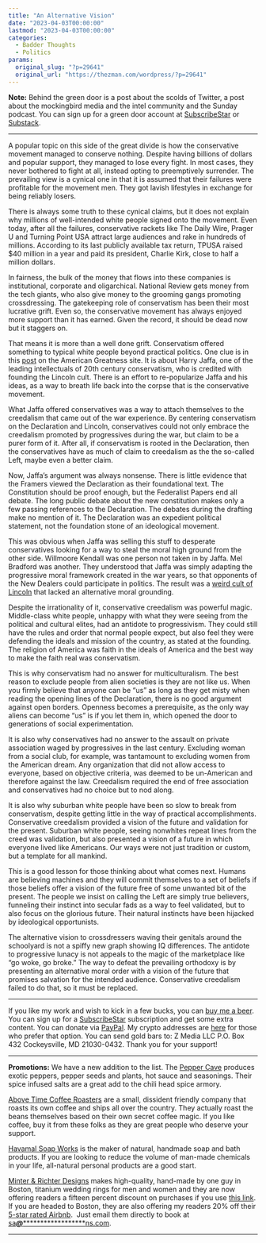 ```yaml
---
title: "An Alternative Vision"
date: "2023-04-03T00:00:00"
lastmod: "2023-04-03T00:00:00"
categories:
  - Badder Thoughts
  - Politics
params:
  original_slug: "?p=29641"
  original_url: "https://thezman.com/wordpress/?p=29641"
---
```


**Note:** Behind the green door is a post about the scolds of Twitter, a
post about the mockingbird media and the intel community and the Sunday
podcast. You can sign up for a green door account at
<a href="https://www.subscribestar.com/the-z-blog" rel="noopener"
target="_blank">SubscribeStar</a> or
<a href="https://thedissident.substack.com/" rel="noopener"
target="_blank">Substack</a>.

------------------------------------------------------------------------

A popular topic on this side of the great divide is how the conservative
movement managed to conserve nothing. Despite having billions of dollars
and popular support, they managed to lose every fight. In most cases,
they never bothered to fight at all, instead opting to preemptively
surrender. The prevailing view is a cynical one in that it is assumed
that their failures were profitable for the movement men. They got
lavish lifestyles in exchange for being reliably losers.

There is always some truth to these cynical claims, but it does not
explain why millions of well-intended white people signed onto the
movement. Even today, after all the failures, conservative rackets like
The Daily Wire, Prager U and Turning Point USA attract large audiences
and rake in hundreds of millions. According to its last publicly
available tax return, TPUSA raised $40 million in a year and paid its
president, Charlie Kirk, close to half a million dollars.

In fairness, the bulk of the money that flows into these companies is
institutional, corporate and oligarchical. National Review gets money
from the tech giants, who also give money to the grooming gangs
promoting crossdressing. The gatekeeping role of conservatism has been
their most lucrative grift. Even so, the conservative movement has
always enjoyed more support than it has earned. Given the record, it
should be dead now but it staggers on.

That means it is more than a well done grift. Conservatism offered
something to typical white people beyond practical politics. One clue is
in this <a
href="https://amgreatness.com/2023/02/25/harry-jaffa-vs-willmoore-kendall-redivivus/"
rel="noopener" target="_blank">post</a> on the American Greatness site.
It is about Harry Jaffa, one of the leading intellectuals of 20th
century conservatism, who is credited with founding the Lincoln cult.
There is an effort to re-popularize Jaffa and his ideas, as a way to
breath life back into the corpse that is the conservative movement.

What Jaffa offered conservatives was a way to attach themselves to the
creedalism that came out of the war experience. By centering
conservatism on the Declaration and Lincoln, conservatives could not
only embrace the creedalism promoted by progressives during the war, but
claim to be a purer form of it. After all, if conservatism is rooted in
the Declaration, then the conservatives have as much of claim to
creedalism as the the so-called Left, maybe even a better claim.

Now, Jaffa’s argument was always nonsense. There is little evidence that
the Framers viewed the Declaration as their foundational text. The
Constitution should be proof enough, but the Federalist Papers end all
debate. The long public debate about the new constitution makes only a
few passing references to the Declaration. The debates during the
drafting make no mention of it. The Declaration was an expedient
political statement, not the foundation stone of an ideological
movement.

This was obvious when Jaffa was selling this stuff to desperate
conservatives looking for a way to steal the moral high ground from the
other side. Willmoore Kendall was one person not taken in by Jaffa. Mel
Bradford was another. They understood that Jaffa was simply adapting the
progressive moral framework created in the war years, so that opponents
of the New Dealers could participate in politics. The result was a
<a href="https://amgreatness.com/2023/03/03/the-lincoln-miracle/"
rel="noopener" target="_blank">weird cult of Lincoln</a> that lacked an
alternative moral grounding.

Despite the irrationality of it, conservative creedalism was powerful
magic. Middle-class white people, unhappy with what they were seeing
from the political and cultural elites, had an antidote to
progressivism. They could still have the rules and order that normal
people expect, but also feel they were defending the ideals and mission
of the country, as stated at the founding.  The religion of America was
faith in the ideals of America and the best way to make the faith real
was conservatism.

This is why conservatism had no answer for multiculturalism. The best
reason to exclude people from alien societies is they are not like us.
When you firmly believe that anyone can be “us” as long as they get
misty when reading the opening lines of the Declaration, there is no
good argument against open borders. Openness becomes a prerequisite, as
the only way aliens can become “us” is if you let them in, which opened
the door to generations of social experimentation.

It is also why conservatives had no answer to the assault on private
association waged by progressives in the last century. Excluding woman
from a social club, for example, was tantamount to excluding women from
the American dream. Any organization that did not allow access to
everyone, based on objective criteria, was deemed to be un-American and
therefore against the law. Creedalism required the end of free
association and conservatives had no choice but to nod along.

It is also why suburban white people have been so slow to break from
conservatism, despite getting little in the way of practical
accomplishments. Conservative creedalism provided a vision of the future
and validation for the present. Suburban white people, seeing nonwhites
repeat lines from the creed was validation, but also presented a vision
of a future in which everyone lived like Americans. Our ways were not
just tradition or custom, but a template for all mankind.

This is a good lesson for those thinking about what comes next. Humans
are believing machines and they will commit themselves to a set of
beliefs if those beliefs offer a vision of the future free of some
unwanted bit of the present. The people we insist on calling the Left
are simply true believers, funneling their instinct into secular fads as
a way to feel validated, but to also focus on the glorious future. Their
natural instincts have been hijacked by ideological opportunists.

The alternative vision to crossdressers waving their genitals around the
schoolyard is not a spiffy new graph showing IQ differences. The
antidote to progressive lunacy is not appeals to the magic of the
marketplace like “go woke, go broke.” The way to defeat the prevailing
orthodoxy is by presenting an alternative moral order with a vision of
the future that promises salvation for the intended audience.
Conservative creedalism failed to do that, so it must be replaced.

------------------------------------------------------------------------

If you like my work and wish to kick in a few bucks, you can
<a href="https://www.buymeacoffee.com/mujolulu" rel="noopener"
target="_blank">buy me a beer</a>. You can sign up for a
<a href="https://www.subscribestar.com/the-z-blog" rel="noopener"
target="_blank">SubscribeStar</a> subscription and get some extra
content. You can donate via <a
href="https://www.paypal.com/donate/?cmd=_s-xclick&amp;hosted_button_id=UDAS2Q8JYA6CN&amp;source=url"
rel="noopener" target="_blank">PayPal</a>. My crypto addresses are
<a href="https://thezman.com/wordpress/?page_id=22713" rel="noopener"
target="_blank">here</a> for those who prefer that option. You can send
gold bars to: Z Media LLC P.O. Box 432 Cockeysville, MD 21030-0432.
Thank you for your support!

------------------------------------------------------------------------

**Promotions:** We have a new addition to the list. The
<a href="https://peppercave.com/shop/ols/products" rel="noopener"
target="_blank">Pepper Cave</a> produces exotic peppers, pepper seeds
and plants, hot sauce and seasonings. Their spice infused salts are a
great add to the chili head spice armory.

<a href="https://abovetimecoffee.com/" rel="noopener"
target="_blank">Above Time Coffee Roasters</a> are a small, dissident
friendly company that roasts its own coffee and ships all over the
country. They actually roast the beans themselves based on their own
secret coffee magic. If you like coffee, buy it from these folks as they
are great people who deserve your support.

<a href="https://havamalsoapworks.com/" rel="noopener"
target="_blank">Havamal Soap Works</a> is the maker of natural, handmade
soap and bath products. If you are looking to reduce the volume of
man-made chemicals in your life, all-natural personal products are a
good start.

<a href="https://www.minterandrichterdesigns.com/"
rel="noreferrer nofollow noopener" target="_blank">Minter &amp; Richter
Designs</a> makes high-quality, hand-made by one guy in Boston, titanium
wedding rings for men and women and they are now offering readers a
fifteen percent discount on purchases if you use
<a href="https://www.minterandrichterdesigns.com/discount/ZMAN"
rel="noreferrer nofollow noopener" target="_blank">this link</a>.
<span class="highlight"><span class="colour"><span class="font"><span class="size">If
you are headed to Boston, they are also offering my readers 20% off
their <a
href="https://www.airbnb.com/users/7988017/listings?user_id=7988017&amp;s=3"
rel="noopener noreferrer" target="_blank">5-star rated Airbnb</a>.  Just
email them directly to book at
<a href="mailto:sa***@*********************ns.com"
data-original-string="dSU1LH26QzYfdbII3j2MZw==cb7Sh/IqyiZ1qZgZ0iXwM7XkD6nI4qtLB5EznQa07HeJ5s+KvQZi4XzBSkwANm4/4A8"><span
class="apbct-email-encoder"
data-original-string="octKNNNksfAaOZaTY6ipQw==cb7DZZqbfF0J8neRGI/nFpynDRR6Ut79Q6HYylGMSKNPjuhaiAaHtfJf6B1orov6JIG"
title="This contact has been encoded by Anti-Spam by CleanTalk. Click to decode. To finish the decoding make sure that JavaScript is enabled in your browser.">sa<span
class="apbct-blur">***</span>@<span
class="apbct-blur">*********************</span>ns.com</span></a>.</span></span></span></span>

------------------------------------------------------------------------
